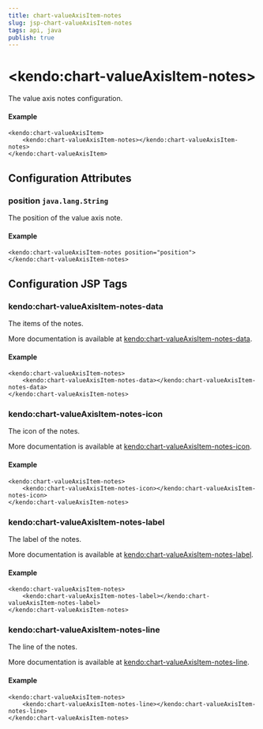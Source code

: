 ```yaml
---
title: chart-valueAxisItem-notes
slug: jsp-chart-valueAxisItem-notes
tags: api, java
publish: true
---
```


# \<kendo:chart-valueAxisItem-notes\>

The value axis notes configuration.

#### Example
    <kendo:chart-valueAxisItem>
        <kendo:chart-valueAxisItem-notes></kendo:chart-valueAxisItem-notes>
    </kendo:chart-valueAxisItem>

## Configuration Attributes

### position `java.lang.String`

The position of the value axis note.

#### Example
    <kendo:chart-valueAxisItem-notes position="position">
    </kendo:chart-valueAxisItem-notes>


##  Configuration JSP Tags

### kendo:chart-valueAxisItem-notes-data

The items of the notes.

More documentation is available at [kendo:chart-valueAxisItem-notes-data](chart/valueaxisitem-notes-data).

#### Example

    <kendo:chart-valueAxisItem-notes>
        <kendo:chart-valueAxisItem-notes-data></kendo:chart-valueAxisItem-notes-data>
    </kendo:chart-valueAxisItem-notes>

### kendo:chart-valueAxisItem-notes-icon

The icon of the notes.

More documentation is available at [kendo:chart-valueAxisItem-notes-icon](chart/valueaxisitem-notes-icon).

#### Example

    <kendo:chart-valueAxisItem-notes>
        <kendo:chart-valueAxisItem-notes-icon></kendo:chart-valueAxisItem-notes-icon>
    </kendo:chart-valueAxisItem-notes>

### kendo:chart-valueAxisItem-notes-label

The label of the notes.

More documentation is available at [kendo:chart-valueAxisItem-notes-label](chart/valueaxisitem-notes-label).

#### Example

    <kendo:chart-valueAxisItem-notes>
        <kendo:chart-valueAxisItem-notes-label></kendo:chart-valueAxisItem-notes-label>
    </kendo:chart-valueAxisItem-notes>

### kendo:chart-valueAxisItem-notes-line

The line of the notes.

More documentation is available at [kendo:chart-valueAxisItem-notes-line](chart/valueaxisitem-notes-line).

#### Example

    <kendo:chart-valueAxisItem-notes>
        <kendo:chart-valueAxisItem-notes-line></kendo:chart-valueAxisItem-notes-line>
    </kendo:chart-valueAxisItem-notes>

 
